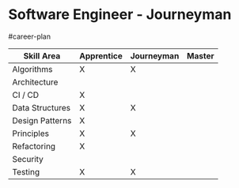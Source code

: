 # Software Engineer - Journeyman
#career-plan

| Skill Area      | Apprentice | Journeyman | Master |
| --------------- | ---------- | ---------- | ------ |
| Algorithms      | X          | X          |        |
| Architecture    |            |            |        |
| CI / CD         | X          |            |        |
| Data Structures | X          | X          |        |
| Design Patterns | X          |            |        |
| Principles      | X          | X          |        |
| Refactoring     | X          |            |        |
| Security        |            |            |        |
| Testing         | X          | X          |        |

